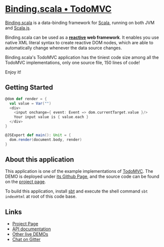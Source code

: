 # [Binding.scala • TodoMVC](https://github.com/ThoughtWorksInc/todo)

[Binding.scala](https://github.com/ThoughtWorksInc/Binding.scala) is a data-binding framework for [Scala](http://www.scala-lang.org/), running on both JVM and [Scala.js](http://www.scala-js.org/).

Binding.scala can be used as a **[reactive](https://en.wikipedia.org/wiki/Reactive_programming) web framework**.
It enables you use native XML literal syntax to create reactive DOM nodes,
which are able to automatically change whenever the data source changes.

Binding.scala's TodoMVC application has the tiniest code size among all the TodoMVC implementations,
only one source file, 150 lines of code!

Enjoy it!

## Getting Started

``` scala
@dom def render = {
  val value = Var("")
  <div>
    <input onchange={ event: Event => dom.currentTarget.value }/>
    Your input value is { value.each }
  </div>
}

@JSExport def main(): Unit = {
  dom.render(document.body, render)
}
```

## About this application

This application is one of the example implementations of [TodoMVC](http://todomvc.com/).
The DEMO is deployed under [its Github Page](https://thoughtworksinc.github.io/todo),
and the source code can be found on the [project page](https://github.com/ThoughtWorksInc/todo).

To build this application, install [sbt](http://www.scala-sbt.org/) and execute the shell command `sbt indexHtml` at root of this code base.

## Links

* [Project Page](https://github.com/ThoughtWorksInc/Binding.scala)
* [API documentation](https://oss.sonatype.org/service/local/repositories/releases/archive/com/thoughtworks/binding/unidoc_2.11/4.0.1/unidoc_2.11-4.0.1-javadoc.jar/!/com/thoughtworks/binding/package.html)
* [Other live DEMOs](https://thoughtworksinc.github.io/Binding.scala/)
* [Chat on Gitter](https://gitter.im/ThoughtWorksInc/Binding.scala)
